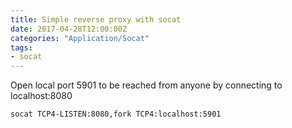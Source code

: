 ```yaml
---
title: Simple reverse proxy with socat
date: 2017-04-28T12:00:00Z
categories: "Application/Socat"
tags:
- socat
---
```

Open local port 5901 to be reached from anyone by connecting to localhost:8080 

    socat TCP4-LISTEN:8080,fork TCP4:localhost:5901


